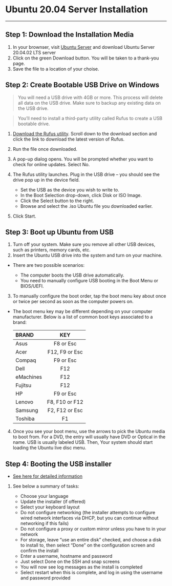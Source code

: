 # Ubuntu 20.04 Server Installation 

------------------------------------------------------

##  Step 1: Download the Installation Media 

1. In your brownser, visit [Ubuntu Server](https://ubuntu.com/download/server) and download Ubuntu Server 20.04.02 LTS server 
2. Click on the green Download button. You will be taken to a thank-you page.
3. Save the file to a location of your choise.

## Step 2: Create Bootable USB Drive on Windows

> You will need a USB drive with 4GB or more. This process will delete all data on the USB drive. Make sure to backup any existing data on the USB drive.

> You’ll need to install a third-party utility called Rufus to create a USB bootable drive.

1. [Download the Rufus utility](https://rufus.ie/en/). Scroll down to the download section and click the link to download the latest version of Rufus.
2. Run the file once downloaded.
3. A pop-up dialog opens. You will be prompted whether you want to check for online updates. Select No.
4. The Rufus utility launches. Plug in the USB drive – you should see the drive pop up in the device field.
    
    + Set the USB as the device you wish to write to.
    + In the Boot Selection drop-down, click Disk or ISO Image.
    + Click the Select button to the right.
    + Browse and select the .iso Ubuntu file you downloaded earlier.

5. Click Start.

## Step 3:  Boot up Ubuntu from USB

1. Turn off your system. Make sure you remove all other USB devices, such as printers, memory cards, etc.
2. Insert the Ubuntu USB drive into the system and turn on your machine.

* There are two possible scenarios:

    + The computer boots the USB drive automatically.
    + You need to manually configure USB booting in the Boot Menu or BIOS/UEFI.

3.  To manually configure the boot order, tap the boot menu key about once or twice per second as soon as the computer powers on.

* The boot menu key may be different depending on your computer manufacturer. Below is a list of common boot keys associated to a brand:

    | BRAND     |   KEY             |
    | :-------- | :---------------: | 
    |Asus       |	F8 or Esc       |
    |Acer       |	F12, F9 or Esc  |
    |Compaq     |	F9 or Esc       |
    |Dell       |	F12             |
    |eMachines  |	F12             |
    |Fujitsu    |	F12             |
    |HP         |	F9 or Esc       |
    |Lenovo     |	F8, F10 or F12  |
    |Samsung    |	F2, F12 or Esc  |
    |Toshiba    |	F1              |

4. Once you see your boot menu, use the arrows to pick the Ubuntu media to boot from. For a DVD, the entry will usually have DVD or Optical in the name. USB is usually labeled USB. Then, Your system should start loading the Ubuntu live disc menu.

## Step 4: Booting the USB installer

* [See here for detailed information](https://ubuntu.com/server/docs/install/step-by-step)

1. See below a summary of tasks:
    
    + Choose your language
    + Update the installer (if offered)
    + Select your keyboard layout
    + Do not configure networking (the installer attempts to configure wired network interfaces via DHCP, but you can continue without networking if this fails)
    + Do not configure a proxy or custom mirror unless you have to in your network
    + For storage, leave “use an entire disk” checked, and choose a disk to install to, then select “Done” on the configuration screen and confirm the install
    + Enter a username, hostname and password
    + Just select Done on the SSH and snap screens
    + You will now see log messages as the install is completed
    + Select restart when this is complete, and log in using the username and password provided




